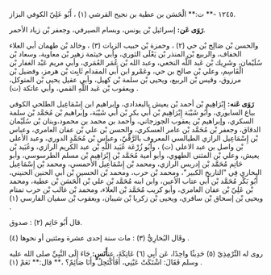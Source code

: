 ١٢٤٥ -** ت:** الْحَسَن بن عطية بن نجيح القرشي (١) ، أَبُو عَلِيّ الكوفي البزاز.

**رَوَى عَن:** إسرائيل بْن يونس، وبسام الصيرفي، وجعفر بْن زياد الأحمر.

والحسن بْن صَالِح بْن حي (٢) ، وحمزة بْن حبيب الزيات (٣) ، وخالد بْن طهمان أبي العلاء الخفاف، والربيع بْن المنذر بْن يَعْلَى الثوري، وأبي خيثمة زهير بْن معاوية، وسعاد بْن سُلَيْمان، وشَرِيك بْن عَبد اللَّه النخعي، وعبد الله بْن عُمَر العُمَري، وأبي مريم عَبْد الغفار بْن الْقَاسِم، وعلي بْن صالح بن حي، وعَمْرو ابن أَبي المقدام ثَابِت بْن هرمز، وفضيل بْن مرزوق، وقيس بْن الربيع، ويحيى بْن سلمة بْن كهيل، وأبي عقيل يحيى بْن المتوكل، ويعقوب بْن عَبد اللَّهِ القمي، وأبي عاتكة (ت) .

**رَوَى عَنه:** إِبْرَاهِيم بْن أحمد بْن يعيش بالبغدادي، وإبراهيم ابن إِسْمَاعِيل الطلحي الكوفي بياع السابوري، وأَبُو شَيْبَة إِبْرَاهِيم بْن أَبي بكر بْن أَبي شَيْبَة، وإبراهيم بْن مُحَمَّد بْن سلمة السكري، وإبراهيم بْن يعقوب الجوزجاني، وأحمد بن محمد بن محمود،وبنان بْن سُلَيْمان الدقاق، وجعفر بْن مُحَمَّد بْن عامر العسكري، والحسن بْن علي بْن عفان العامري، وعباس بْن إِسْمَاعِيل الرازي الطيالسي المعروف بالرَّقِّيّ، وعباس بْن مُحَمَّدٍ الدوري، وعبد الأعلى بْن واصل بن عبد الاعلى (ت) ، وأَبُو زُرْعَة عُبَيد اللَّهِ بْن عبد الكريم الرازي، وعُبَيد بْن يعيش، وعلي بْن المثنى الطهوي، وأبو أمية مُحَمَّد بْن إِبْرَاهِيم بْن مسلم الطرسوسي، وأبو حَاتِم مُحَمَّد بْن إدريس الرازي، ومحمد بْن إِسْمَاعِيل الأحمسي، ومحمد بْن إِسْمَاعِيل البخاري فِي "التاريخ الكبير"، ومحمد بْن حرب، ومحمد بْن الحسين بْن أَبي الحنين الحنيني، أَبُو بَكْر مُحَمَّد بْن أَبي عتاب الأعين، وابن ابنه مُحَمَّد بْن علي بْن الْحَسَن بْن عطية، ومحمد بْن عَلِيّ بْن عفان العامري، وأبو كريب مُحَمَّد بْن العلاء، ومحمد بْن غالب بْن حرب تمتام ويحيى بْن إسحاق بْن سافري، ويحيى بْن زكريا بْن شيبان، ويعقوب بْن سفيان الفارسي (١) .

قال أَبُو حَاتِم (٢) : صدوق.

وقَال البُخارِيُّ (٣) : مات سنة إحدى عشرة ومئتين أو نحوها (٤) .

روى له التِّرْمِذِيّ (٥) حَدِيثًا واحِدًا، عَن أَبِي (٦) عَاتِكَةَ، عن**أَنَسٍ:** جَاءَ إِلَى النَّبِيِّ صلى الله عليه وسلم فَقَالَ: اشْتَكَتْ عَيْنِي، أَفَأَكْتَحِلُ وأَنَا صَائِمٌ؟ ،** قال:** نَعَمْ (١) .